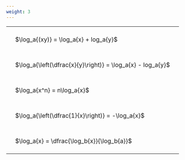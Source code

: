 ```yaml
---
weight: 3
---
```


<style type="text/css">
#T_0a994 th.col_heading {
  text-align: left;
  font-size: 1em;
}
#T_0a994 td {
  text-align: left;
  font-size: 1em;
  padding: 1.5em;
}
</style>
<table id="T_0a994">
  <thead>
  </thead>
  <tbody>
    <tr>
      <td id="T_0a994_row0_col0" class="data row0 col0" >$\log_a{(xy)} = \log_a{x} + log_a{y}$</td>
    </tr>
    <tr>
      <td id="T_0a994_row1_col0" class="data row1 col0" >$\log_a{\left(\dfrac{x}{y}\right)} = \log_a{x} - log_a{y}$</td>
    </tr>
    <tr>
      <td id="T_0a994_row2_col0" class="data row2 col0" >$\log_a{x^n} = n\log_a{x}$</td>
    </tr>
    <tr>
      <td id="T_0a994_row3_col0" class="data row3 col0" >$\log_a{\left(\dfrac{1}{x}\right)} = -\log_a{x}$</td>
    </tr>
    <tr>
      <td id="T_0a994_row4_col0" class="data row4 col0" >$\log_a{x} = \dfrac{\log_b{x}}{\log_b{a}}$</td>
    </tr>
  </tbody>
</table>

